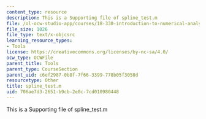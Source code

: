 ```yaml
---
content_type: resource
description: This is a Supporting file of spline_test.m
file: /ol-ocw-studio-app/courses/18-330-introduction-to-numerical-analysis-spring-2012/706ae7d32651b9cb2e0c7cd010980448_spline_test.m
file_size: 1026
file_type: text/x-objcsrc
learning_resource_types:
- Tools
license: https://creativecommons.org/licenses/by-nc-sa/4.0/
ocw_type: OCWFile
parent_title: Tools
parent_type: CourseSection
parent_uid: c6ef2987-0b8f-7f66-3399-778b05f3058d
resourcetype: Other
title: spline_test.m
uid: 706ae7d3-2651-b9cb-2e0c-7cd010980448
---
```

This is a Supporting file of spline_test.m